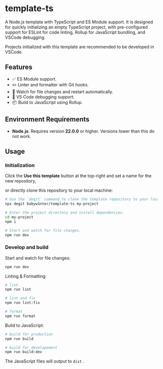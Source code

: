 # template-ts

A Node.js template with TypeScript and ES Module support. It is designed for quickly initializing an empty TypeScript project, with pre-configured support for ESLint for code linting, Rollup for JavaScript bundling, and VSCode debugging.

Projects initialized with this template are recommended to be developed in VSCode.

## Features

- ✅ ES Module support.
- ✏️ Linter and formatter with Git hooks.
- 📝 Watch for file changes and restart automatically.
- 🐞 VS Code debugging support.
- 📦 Build to JavaScript using Rollup.

## Environment Requirements

- **Node.js**: Requires version **22.0.0** or higher. Versions lower than this do not work.

## Usage

### Initialization

Click the **Use this template** button at the top-right and set a name for the new repository,

or directly clone this repository to your local machine:

```bash
# Use the `degit` command to clone the template repository to your local machine.
npx degit babyw1nter/template-ts my-project

# Enter the project directory and install dependencies.
cd my-project
npm i

# Start and watch for file changes.
npm run dev
```

### Develop and build

Start and watch for file changes:

```bash
npm run dev
```

Linting & Formatting:

```bash
# lint
npm run lint

# lint and fix
npm run lint:fix

# format
npm run format
```

Build to JavaScript:

```bash
# build for production
npm run build

# build for developement
npm run build:dev
```

The JavaScript files will output to `dist` .

